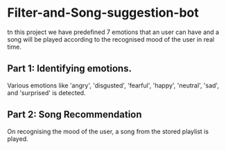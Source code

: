 # Filter-and-Song-suggestion-bot
tn this project  we have predefined 7 emotions that an user can have and a song will be played according to the recognised mood of the user in real time.

## Part 1: Identifying emotions.
Various emotions like  'angry', 'disgusted', 'fearful', 'happy', 'neutral', 'sad', and  'surprised' is  detected.

## Part 2: Song Recommendation 
On recognising the mood of the user, a song from the stored playlist is played.

